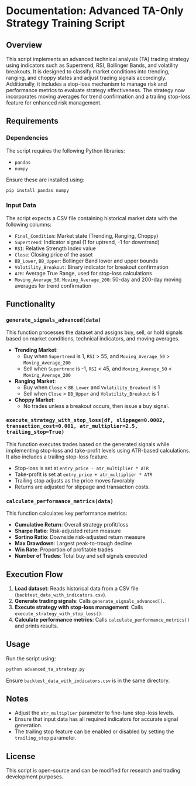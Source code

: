 # Documentation: Advanced TA-Only Strategy Training Script

## Overview
This script implements an advanced technical analysis (TA) trading strategy using indicators such as Supertrend, RSI, Bollinger Bands, and volatility breakouts. It is designed to classify market conditions into trending, ranging, and choppy states and adjust trading signals accordingly. Additionally, it includes a stop-loss mechanism to manage risk and performance metrics to evaluate strategy effectiveness. The strategy now incorporates moving averages for trend confirmation and a trailing stop-loss feature for enhanced risk management.

## Requirements
### Dependencies
The script requires the following Python libraries:
- `pandas`
- `numpy`

Ensure these are installed using:
```bash
pip install pandas numpy
```

### Input Data
The script expects a CSV file containing historical market data with the following columns:
- `Final_Condition`: Market state (Trending, Ranging, Choppy)
- `Supertrend`: Indicator signal (1 for uptrend, -1 for downtrend)
- `RSI`: Relative Strength Index value
- `Close`: Closing price of the asset
- `BB_Lower`, `BB_Upper`: Bollinger Band lower and upper bounds
- `Volatility_Breakout`: Binary indicator for breakout confirmation
- `ATR`: Average True Range, used for stop-loss calculations
- `Moving_Average_50`, `Moving_Average_200`: 50-day and 200-day moving averages for trend confirmation

## Functionality
### `generate_signals_advanced(data)`
This function processes the dataset and assigns buy, sell, or hold signals based on market conditions, technical indicators, and moving averages.

- **Trending Market**:
  - Buy when `Supertrend` is 1, `RSI` > 55, and `Moving_Average_50` > `Moving_Average_200`
  - Sell when `Supertrend` is -1, `RSI` < 45, and `Moving_Average_50` < `Moving_Average_200`
- **Ranging Market**:
  - Buy when `Close` < `BB_Lower` and `Volatility_Breakout` is 1
  - Sell when `Close` > `BB_Upper` and `Volatility_Breakout` is 1
- **Choppy Market**:
  - No trades unless a breakout occurs, then issue a buy signal.

### `execute_strategy_with_stop_loss(df, slippage=0.0002, transaction_cost=0.001, atr_multiplier=2.5, trailing_stop=True)`
This function executes trades based on the generated signals while implementing stop-loss and take-profit levels using ATR-based calculations. It also includes a trailing stop-loss feature.

- Stop-loss is set at `entry_price - atr_multiplier * ATR`
- Take-profit is set at `entry_price + atr_multiplier * ATR`
- Trailing stop adjusts as the price moves favorably
- Returns are adjusted for slippage and transaction costs.

### `calculate_performance_metrics(data)`
This function calculates key performance metrics:
- **Cumulative Return**: Overall strategy profit/loss
- **Sharpe Ratio**: Risk-adjusted return measure
- **Sortino Ratio**: Downside risk-adjusted return measure
- **Max Drawdown**: Largest peak-to-trough decline
- **Win Rate**: Proportion of profitable trades
- **Number of Trades**: Total buy and sell signals executed

## Execution Flow
1. **Load dataset**: Reads historical data from a CSV file (`backtest_data_with_indicators.csv`).
2. **Generate trading signals**: Calls `generate_signals_advanced()`.
3. **Execute strategy with stop-loss management**: Calls `execute_strategy_with_stop_loss()`.
4. **Calculate performance metrics**: Calls `calculate_performance_metrics()` and prints results.

## Usage
Run the script using:
```bash
python advanced_ta_strategy.py
```
Ensure `backtest_data_with_indicators.csv` is in the same directory.

## Notes
- Adjust the `atr_multiplier` parameter to fine-tune stop-loss levels.
- Ensure that input data has all required indicators for accurate signal generation.
- The trailing stop feature can be enabled or disabled by setting the `trailing_stop` parameter.

## License
This script is open-source and can be modified for research and trading development purposes.